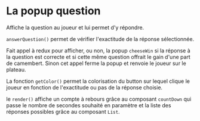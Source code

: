 <h1>La popup question</h1>

Affiche la question au joueur et lui permet d'y répondre.

<code>answerQuestion()</code> permet de vérifier l'exactitude de la réponse sélectionnée.

Fait appel à redux pour afficher, ou non, la popup <code>cheeseWin</code> si la réponse à la question est correcte et si cette même question offrait le gain d'une part de camembert. Sinon cet appel ferme la popup et renvoie le joueur sur le plateau.

La fonction <code>getColor()</code> permet la colorisation du button sur lequel clique le joueur en fonction de l'exactitude ou pas de la réponse choisie.

le <code>render()</code> affiche un compte à rebours grâce au composant <code>countDown</code> qui passe le nombre de secondes souhaité en paramètre et la liste des réponses possibles grâce au composant <code>List</code>.
